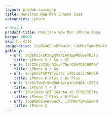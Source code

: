 ```yaml
---
layout: produk-casinghp
title: Hamilton New Man iPhone Case
categories: iphone

# Produk
product-title: Hamilton New Man iPhone Case
harga: 90000
sku: hn-4274
image-drive: 1rpBADO2avkPwucXu_i3kMHzYyKw55w4O
gallery:
  - url: 1R0b8S3xbP2RpgVA81WAXB9MGOweXH2lo
    title: iPhone 5 / 5s / SE
  - url: 13fZ2kjV3XkcG3ssF79utO0hYQF268E6Y
    title: iPhone 6 / 6s
  - url: 1LnpSnVFAP717yw33c_xI8CaGzlJGKPC9
    title: iPhone 6 Plus / 6s Plus
  - url: 1Jr9jI9wErSwONWHiztgxUvkQQA-cZCTU
    title: iPhone 7 / 8
  - url: 1FwK2AV6-CpT32G4ut4-YC-GEQ8Z9Elte
    title: iPhone 7 Plus / 8 Plus
  - url: 1rpBADO2avkPwucXu_i3kMHzYyKw55w4O
    title: iPhone X
---
```

